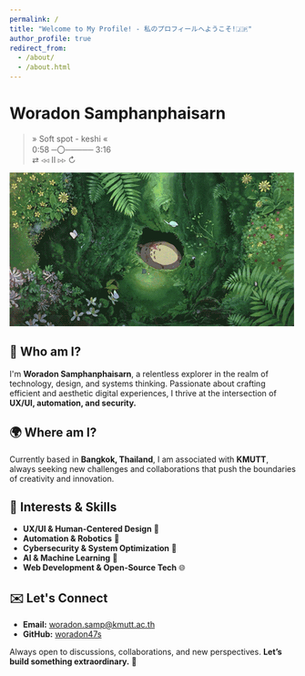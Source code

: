 ```yaml
---
permalink: /
title: "Welcome to My Profile! - 私のプロフィールへようこそ!🇯🇵"
author_profile: true
redirect_from: 
  - /about/
  - /about.html
---
```


# Woradon Samphanphaisarn

>  » Soft spot - keshi « <br>
>   0:58 ─〇───── 3:16 <br>
>  ⇄   ◃◃   ⅠⅠ   ▹▹   ↻

![Avatar](/images/gif.gif)

## 🧩 Who am I?
I'm **Woradon Samphanphaisarn**, a relentless explorer in the realm of technology, design, and systems thinking. Passionate about crafting efficient and aesthetic digital experiences, I thrive at the intersection of **UX/UI, automation, and security.**

## 🌍 Where am I?
Currently based in **Bangkok, Thailand**, I am associated with **KMUTT**, always seeking new challenges and collaborations that push the boundaries of creativity and innovation.

## 📡 Interests & Skills
- **UX/UI & Human-Centered Design** 🎨
- **Automation & Robotics** 🤖
- **Cybersecurity & System Optimization** 🔐
- **AI & Machine Learning** 🧠
- **Web Development & Open-Source Tech** 🌐

## ✉️ Let's Connect
- **Email:** [woradon.samp@kmutt.ac.th](mailto:woradon.samp@kmutt.ac.th)
- **GitHub:** [woradon47s](https://github.com/woradon47s)

Always open to discussions, collaborations, and new perspectives. **Let’s build something extraordinary.** 🚀
